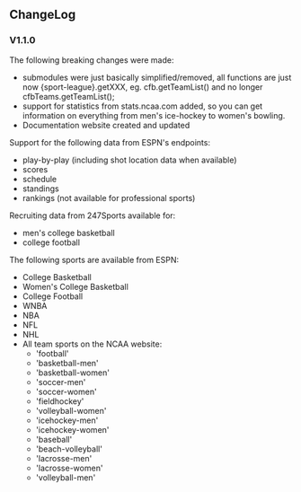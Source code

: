 ## ChangeLog

### **V1.1.0**

The following breaking changes were made:
- submodules were just basically simplified/removed, all functions are just now {sport-league}.getXXX, eg. cfb.getTeamList() and no longer cfbTeams.getTeamList();
- support for statistics from stats.ncaa.com added, so you can get information on everything from men's ice-hockey to women's bowling.
- Documentation website created and updated

Support for the following data from ESPN's endpoints:

- play-by-play (including shot location data when available)
- scores
- schedule
- standings
- rankings (not available for professional sports)

Recruiting data from 247Sports available for:

- men's college basketball
- college football

The following sports are available from ESPN:

- College Basketball
- Women's College Basketball
- College Football
- WNBA
- NBA
- NFL
- NHL
- All team sports on the NCAA website:
  - 'football'
  - 'basketball-men'
  - 'basketball-women'
  - 'soccer-men'
  - 'soccer-women'
  - 'fieldhockey'
  - 'volleyball-women'
  - 'icehockey-men'
  - 'icehockey-women'
  - 'baseball'
  - 'beach-volleyball'
  - 'lacrosse-men'
  - 'lacrosse-women'
  - 'volleyball-men'
